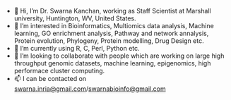 - 👋 Hi, I’m Dr. Swarna Kanchan, working as Staff Scientist at Marshall university, Huntington, WV, United States. 
- 👀 I’m interested in Bioinformatics, Multiomics data analysis, Machine learning, GO enrichment analysis, Pathway and network annalysis, Protein evolution, Phylogeny, Protein modelling, Drug Design etc.
- 🌱 I’m currently using R, C, Perl, Python etc.
- 💞️ I’m looking to collaborate with people which are working on large high throughput genomic datasets, machine learning, epigenomics, high performace cluster computing.
- 📫 I can be  contacted on swarna.inria@gmail.com/swarnabioinfo@gmail.com

<!---
swarnakanchan/swarnakanchan is a ✨ special ✨ repository because its `README.md` (this file) appears on your GitHub profile.
You can click the Preview link to take a look at your changes.
--->
